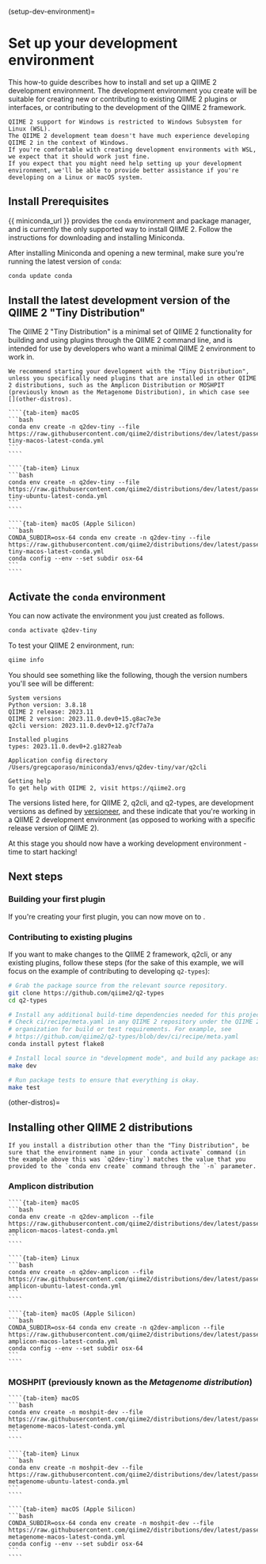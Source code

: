 (setup-dev-environment)=
# Set up your development environment

This how-to guide describes how to install and set up a QIIME 2 development environment.
The development environment you create will be suitable for creating new or contributing to existing QIIME 2 plugins or interfaces, or contributing to the development of the QIIME 2 framework.

```{warning}
QIIME 2 support for Windows is restricted to Windows Subsystem for Linux (WSL).
The QIIME 2 development team doesn't have much experience developing QIIME 2 in the context of Windows.
If you're comfortable with creating development environments with WSL, we expect that it should work just fine.
If you expect that you might need help setting up your development environment, we'll be able to provide better assistance if you're developing on a Linux or macOS system.
```

## Install Prerequisites

{{ miniconda_url }} provides the ``conda`` environment and package manager, and is currently the only supported way to install QIIME 2.
Follow the instructions for downloading and installing Miniconda.

After installing Miniconda and opening a new terminal, make sure you're running the latest version of ``conda``:

```bash
conda update conda
```

## Install the latest development version of the QIIME 2 "Tiny Distribution"

The QIIME 2 "Tiny Distribution" is a minimal set of QIIME 2 functionality for building and using plugins through the QIIME 2 command line, and is intended for use by developers who want a minimal QIIME 2 environment to work in.

```{note}
We recommend starting your development with the "Tiny Distribution", unless you specifically need plugins that are installed in other QIIME 2 distributions, such as the Amplicon Distribution or MOSHPIT (previously known as the Metagenome Distribution), in which case see [](other-distros).
```

`````{tab-set}
````{tab-item} macOS
```bash
conda env create -n q2dev-tiny --file https://raw.githubusercontent.com/qiime2/distributions/dev/latest/passed/qiime2-tiny-macos-latest-conda.yml
```
````

````{tab-item} Linux
```bash
conda env create -n q2dev-tiny --file https://raw.githubusercontent.com/qiime2/distributions/dev/latest/passed/qiime2-tiny-ubuntu-latest-conda.yml
```
````

````{tab-item} macOS (Apple Silicon)
```bash
CONDA_SUBDIR=osx-64 conda env create -n q2dev-tiny --file https://raw.githubusercontent.com/qiime2/distributions/dev/latest/passed/qiime2-tiny-macos-latest-conda.yml
conda config --env --set subdir osx-64
```
````
`````

## Activate the ``conda`` environment

You can now activate the environment you just created as follows.

```bash
conda activate q2dev-tiny
```

To test your QIIME 2 environment, run:

```bash
qiime info
```

You should see something like the following, though the version numbers you'll see will be different:

```
System versions
Python version: 3.8.18
QIIME 2 release: 2023.11
QIIME 2 version: 2023.11.0.dev0+15.g8ac7e3e
q2cli version: 2023.11.0.dev0+12.g7cf7a7a

Installed plugins
types: 2023.11.0.dev0+2.g1827eab

Application config directory
/Users/gregcaporaso/miniconda3/envs/q2dev-tiny/var/q2cli

Getting help
To get help with QIIME 2, visit https://qiime2.org
```

The versions listed here, for QIIME 2, q2cli, and q2-types, are development versions as defined by [versioneer](https://github.com/python-versioneer/python-versioneer), and these indicate that you're working in a QIIME 2 development environment (as opposed to working with a specific release version of QIIME 2).

At this stage you should now have a working development environment - time to start hacking!

## Next steps

### Building your first plugin

If you're creating your first plugin, you can now move on to [](plugin-tutorial-intro).

### Contributing to existing plugins
If you want to make changes to the QIIME 2 framework, q2cli, or any existing plugins, follow these steps (for the sake of this example, we will focus on the example of contributing to developing ``q2-types``):

```bash
# Grab the package source from the relevant source repository.
git clone https://github.com/qiime2/q2-types
cd q2-types

# Install any additional build-time dependencies needed for this project.
# Check ci/recipe/meta.yaml in any QIIME 2 repository under the QIIME 2 GitHub
# organization for build or test requirements. For example, see
# https://github.com/qiime2/q2-types/blob/dev/ci/recipe/meta.yaml
conda install pytest flake8

# Install local source in "development mode", and build any package assets.
make dev

# Run package tests to ensure that everything is okay.
make test
```

(other-distros)=
## Installing other QIIME 2 distributions

```{note}
If you install a distribution other than the "Tiny Distribution", be sure that the environment name in your `conda activate` command (in the example above this was `q2dev-tiny`) matches the value that you provided to the `conda env create` command through the `-n` parameter.
```

### Amplicon distribution

`````{tab-set}
````{tab-item} macOS
```bash
conda env create -n q2dev-amplicon --file https://raw.githubusercontent.com/qiime2/distributions/dev/latest/passed/qiime2-amplicon-macos-latest-conda.yml
```
````

````{tab-item} Linux
```bash
conda env create -n q2dev-amplicon --file https://raw.githubusercontent.com/qiime2/distributions/dev/latest/passed/qiime2-amplicon-ubuntu-latest-conda.yml
```
````

````{tab-item} macOS (Apple Silicon)
```bash
CONDA_SUBDIR=osx-64 conda env create -n q2dev-amplicon --file https://raw.githubusercontent.com/qiime2/distributions/dev/latest/passed/qiime2-amplicon-macos-latest-conda.yml
conda config --env --set subdir osx-64
```
````
`````

### MOSHPIT (previously known as the *Metagenome distribution*)

`````{tab-set}
````{tab-item} macOS
```bash
conda env create -n moshpit-dev --file https://raw.githubusercontent.com/qiime2/distributions/dev/latest/passed/qiime2-metagenome-macos-latest-conda.yml
```
````

````{tab-item} Linux
```bash
conda env create -n moshpit-dev --file https://raw.githubusercontent.com/qiime2/distributions/dev/latest/passed/qiime2-metagenome-ubuntu-latest-conda.yml
```
````

````{tab-item} macOS (Apple Silicon)
```bash
CONDA_SUBDIR=osx-64 conda env create -n moshpit-dev --file https://raw.githubusercontent.com/qiime2/distributions/dev/latest/passed/qiime2-metagenome-macos-latest-conda.yml
conda config --env --set subdir osx-64
```
````
`````
